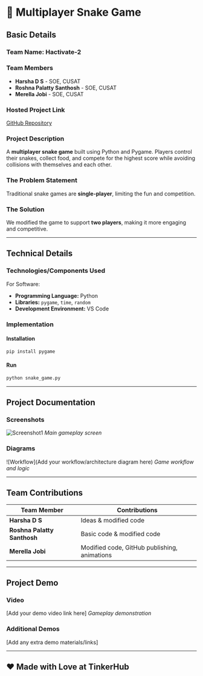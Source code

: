 # 🎯 Multiplayer Snake Game

## Basic Details
### Team Name: Hactivate-2

### Team Members
- **Harsha D S** - SOE, CUSAT
- **Roshna Palatty Santhosh** - SOE, CUSAT
- **Merella Jobi** - SOE, CUSAT

### Hosted Project Link
[GitHub Repository](https://github.com/RoshnaSanthosh/snakegame/commits?author=RoshnaSanthosh)

### Project Description
A **multiplayer snake game** built using Python and Pygame. Players control their snakes, collect food, and compete for the highest score while avoiding collisions with themselves and each other.

### The Problem Statement
Traditional snake games are **single-player**, limiting the fun and competition.

### The Solution
We modified the game to support **two players**, making it more engaging and competitive.

---

## Technical Details
### Technologies/Components Used
For Software:
- **Programming Language:** Python
- **Libraries:** `pygame`, `time`, `random`
- **Development Environment:** VS Code

### Implementation
#### Installation
```sh
pip install pygame
```

#### Run
```sh
python snake_game.py
```

---

## Project Documentation
### Screenshots
![Screenshot1](C:/Users/Roshna%20Santhosh/OneDrive/Pictures/Screenshots/Screenshot%20(6).png)
*Main gameplay screen*

### Diagrams
![Workflow](Add your workflow/architecture diagram here)
*Game workflow and logic*

---

## Team Contributions
| Team Member            | Contributions                                   |
|------------------------|-----------------------------------------------|
| **Harsha D S**         | Ideas & modified code                         |
| **Roshna Palatty Santhosh** | Basic code & modified code                     |
| **Merella Jobi**       | Modified code, GitHub publishing, animations |

---

## Project Demo
### Video
[Add your demo video link here]
*Gameplay demonstration*

### Additional Demos
[Add any extra demo materials/links]

---

## ❤️ Made with Love at TinkerHub
